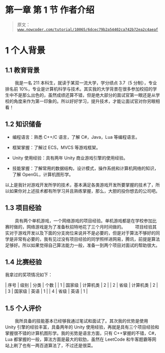 # 第一章 第 1 节 作者介绍

> 原文：[`www.nowcoder.com/tutorial/10065/6dcec79b2a54402ca742b72ea2c4aeaf`](https://www.nowcoder.com/tutorial/10065/6dcec79b2a54402ca742b72ea2c4aeaf)

# 1 个人背景

## 1.1 教育背景

        我是一名 211 本科生，就读于某双一流大学，学分绩点 3.7（5 分制），专业排名前 10%，专业是计算机科学与技术。其实我的大学背景在很多参加校招的学生中不是那么出色的，虽然成绩还算不错，但是绝大部分的面试官第一眼还是从学校的角度来作为第一印象的。所以好好学习，提升技术，才能让面试官对你另眼相看！

## 1.2 知识储备

*   编程语言：熟悉 C++/C 语言，了解 C#，Java，Lua 等编程语言。

*   框架掌握：了解过 ECS，MVCS 等游戏框架。

*   Unity 使用经验：具有两年 Unity 商业游戏引擎的使用经验。

*   技能掌握：了解常用的数据结构，设计模式，操作系统和计算机网络的知识，了解 OpenGL，计算机图形学。

以上是我针对游戏开发所学的技术，基本满足各类游戏开发所要掌握的技术了，所以如果你对上述技术都有所学习并且熟练掌握，那么，大胆的投你想去的公司吧。

## 1.3 项目经验

        具有两个单机游戏，一个网络游戏的项目经验。单机游戏都是在学校参加比赛时做的，网络游戏是为了准备秋招特地花了三个月时间做的。        项目经验其实对于游戏开发以及下面的分支岗位来说并不是必要的，但是对于算法不够好的同学是非常有必要的，我有见过没有项目经验的同学照样进网易，腾讯，前提是算法足够好。所以如果觉得自己算法能力一般，准备一到两个项目对面试的帮助很大。

## 1.4 比赛经验

我拿过的奖项情况如下：

| 序号 | 级别 | 分类 | 个数 |
| 1 | 国家级 | 计算机类 | 2 |
| 2 | 省级 | 计算机类 | 2 |
| 3 | 国家级 | 英语 | 1 |
| 4 | 省级 | 英语 | 1 |

## 1.5 个人评价

        我所具备的技能基本已经够我通过笔试和面试了。其次我的优势是使用 Unity 引擎的经验丰富，具备两年的 Unity 使用经验，再就是具有三个项目经验和掌握很不错的计算机图形学。我的劣势是语言方面，只有 C++掌握的不错，C#，Lua 都掌握的一般，算法方面是最大的软肋，虽然在 LeetCode 和牛客题霸等网站上刷了也有一两百道算法了，不过还是很菜。